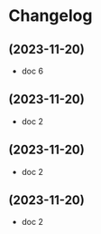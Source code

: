 # Changelog

## (2023-11-20)

* doc 6

## (2023-11-20)

* doc 2

## (2023-11-20)

* doc 2

## (2023-11-20)

* doc 2